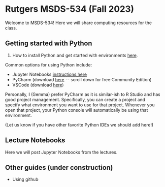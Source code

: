 # Rutgers MSDS-534 (Fall 2023)

Welcome to MSDS-534! Here we will share computing resources for the class.

## Getting started with Python

1. How to install Python and get started with environments [here](getting-started-python.md).

Common options for using Python include:
- Jupyter Notebooks [instructions here](getting-started-jupyter-notebooks.md)
- PyCharm (download [here](https://www.jetbrains.com/pycharm/download) -- scroll down for free Community Edition)
- VSCode (download [here](https://code.visualstudio.com))

Personally, I (Gemma) prefer PyCharm as it is similar-ish to R Studio and has good project management. Specifically, you can create a project and specify what environment you want to use for that project. Whenever you open that project, your Python console will automatically be using that environment. 

(Let us know if you have other favorite Python IDEs we should add here!)

## Lecture Notebooks

Here we will post Jupyter Notebooks from the lectures.




## Other guides (under construction)

- Using github
